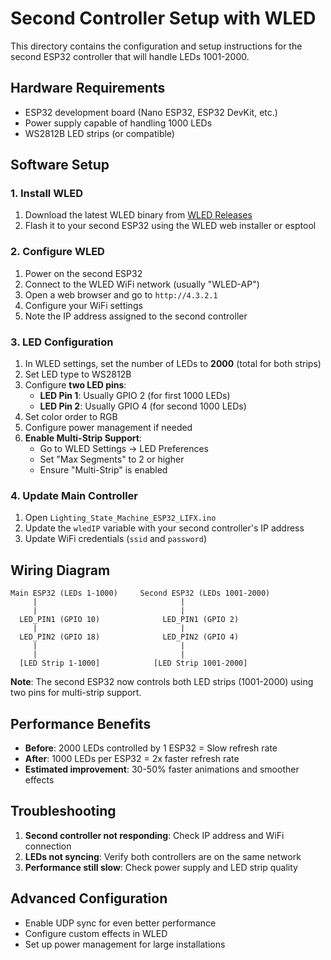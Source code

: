 # Second Controller Setup with WLED

This directory contains the configuration and setup instructions for the second ESP32 controller that will handle LEDs 1001-2000.

## Hardware Requirements

- ESP32 development board (Nano ESP32, ESP32 DevKit, etc.)
- Power supply capable of handling 1000 LEDs
- WS2812B LED strips (or compatible)

## Software Setup

### 1. Install WLED

1. Download the latest WLED binary from [WLED Releases](https://github.com/Aircoookie/WLED/releases)
2. Flash it to your second ESP32 using the WLED web installer or esptool

### 2. Configure WLED

1. Power on the second ESP32
2. Connect to the WLED WiFi network (usually "WLED-AP")
3. Open a web browser and go to `http://4.3.2.1`
4. Configure your WiFi settings
5. Note the IP address assigned to the second controller

### 3. LED Configuration

1. In WLED settings, set the number of LEDs to **2000** (total for both strips)
2. Set LED type to WS2812B
3. Configure **two LED pins**:
   - **LED Pin 1**: Usually GPIO 2 (for first 1000 LEDs)
   - **LED Pin 2**: Usually GPIO 4 (for second 1000 LEDs)
4. Set color order to RGB
5. Configure power management if needed
6. **Enable Multi-Strip Support**:
   - Go to WLED Settings → LED Preferences
   - Set "Max Segments" to 2 or higher
   - Ensure "Multi-Strip" is enabled

### 4. Update Main Controller

1. Open `Lighting_State_Machine_ESP32_LIFX.ino`
2. Update the `wledIP` variable with your second controller's IP address
3. Update WiFi credentials (`ssid` and `password`)

## Wiring Diagram

```
Main ESP32 (LEDs 1-1000)     Second ESP32 (LEDs 1001-2000)
     |                                |
     |                                |
  LED_PIN1 (GPIO 10)              LED_PIN1 (GPIO 2)
     |                                |
  LED_PIN2 (GPIO 18)              LED_PIN2 (GPIO 4)
     |                                |
     |                                |
  [LED Strip 1-1000]            [LED Strip 1001-2000]
```

**Note**: The second ESP32 now controls both LED strips (1001-2000) using two pins for multi-strip support.

## Performance Benefits

- **Before**: 2000 LEDs controlled by 1 ESP32 = Slow refresh rate
- **After**: 1000 LEDs per ESP32 = 2x faster refresh rate
- **Estimated improvement**: 30-50% faster animations and smoother effects

## Troubleshooting

1. **Second controller not responding**: Check IP address and WiFi connection
2. **LEDs not syncing**: Verify both controllers are on the same network
3. **Performance still slow**: Check power supply and LED strip quality

## Advanced Configuration

- Enable UDP sync for even better performance
- Configure custom effects in WLED
- Set up power management for large installations
